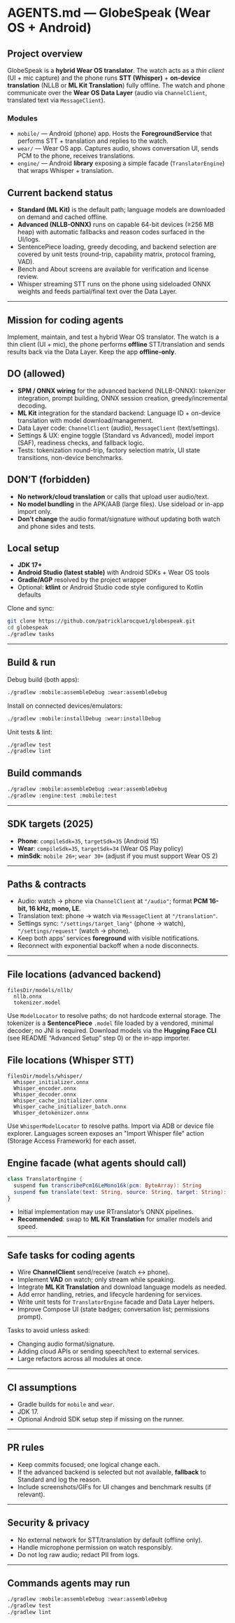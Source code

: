 # AGENTS.md — GlobeSpeak (Wear OS + Android)

## Project overview
GlobeSpeak is a **hybrid Wear OS translator**. The watch acts as a *thin client* (UI + mic capture) and the phone runs **STT (Whisper)** + **on-device translation** (NLLB or **ML Kit Translation**) fully offline. The watch and phone communicate over the **Wear OS Data Layer** (audio via `ChannelClient`, translated text via `MessageClient`).

### Modules
- `mobile/` — Android (phone) app. Hosts the **ForegroundService** that performs STT + translation and replies to the watch.
- `wear/` — Wear OS app. Captures audio, shows conversation UI, sends PCM to the phone, receives translations.
- `engine/` — Android **library** exposing a simple facade (`TranslatorEngine`) that wraps Whisper + translation.

## Current backend status
- **Standard (ML Kit)** is the default path; language models are downloaded on demand and cached offline.
- **Advanced (NLLB-ONNX)** runs on capable 64-bit devices (≥256 MB heap) with automatic fallbacks and reason codes surfaced in the UI/logs.
- SentencePiece loading, greedy decoding, and backend selection are covered by unit tests (round-trip, capability matrix, protocol framing, VAD).
- Bench and About screens are available for verification and license review.
- Whisper streaming STT runs on the phone using sideloaded ONNX weights and feeds partial/final text over the Data Layer.

---

## Mission for coding agents
Implement, maintain, and test a hybrid Wear OS translator. The watch is a thin client (UI + mic), the phone performs **offline** STT/translation and sends results back via the Data Layer. Keep the app **offline-only**.

## DO (allowed)
- **SPM / ONNX wiring** for the advanced backend (NLLB-ONNX): tokenizer integration, prompt building, ONNX session creation, greedy/incremental decoding.
- **ML Kit** integration for the standard backend: Language ID + on-device translation with model download/management.
- Data Layer code: `ChannelClient` (audio), `MessageClient` (text/settings).
- Settings & UX: engine toggle (Standard vs Advanced), model import (SAF), readiness checks, and fallback logic.
- Tests: tokenization round-trip, factory selection matrix, UI state transitions, non-device benchmarks.

## DON’T (forbidden)
- **No network/cloud translation** or calls that upload user audio/text.
- **No model bundling** in the APK/AAB (large files). Use sideload or in-app import only.
- **Don’t change** the audio format/signature without updating both watch and phone sides and tests.

## Local setup
- **JDK 17+**
- **Android Studio (latest stable)** with Android SDKs + Wear OS tools
- **Gradle/AGP** resolved by the project wrapper
- Optional: **ktlint** or Android Studio code style configured to Kotlin defaults

Clone and sync:
```bash
git clone https://github.com/patricklarocque1/globespeak.git
cd globespeak
./gradlew tasks
```

---

## Build & run
Debug build (both apps):
```bash
./gradlew :mobile:assembleDebug :wear:assembleDebug
```

Install on connected devices/emulators:
```bash
./gradlew :mobile:installDebug :wear:installDebug
```

Unit tests & lint:
```bash
./gradlew test
./gradlew lint
```

## Build commands
```bash
./gradlew :mobile:assembleDebug :wear:assembleDebug
./gradlew :engine:test :mobile:test
```

---

## SDK targets (2025)
- **Phone**: `compileSdk=35`, `targetSdk=35` (Android 15)
- **Wear**: `compileSdk=35`, `targetSdk=34` (Wear OS Play policy)
- **minSdk**: `mobile 26+`; `wear 30+` (adjust if you must support Wear OS 2)

---

## Paths & contracts
- Audio: watch → phone via `ChannelClient` at `"/audio"`; format **PCM 16-bit, 16 kHz, mono, LE**.
- Translation text: phone → watch via `MessageClient` at `"/translation"`.
- Settings sync: `"/settings/target_lang"` (phone → watch), `"/settings/request"` (watch → phone).
- Keep both apps’ services **foreground** with visible notifications.
- Reconnect with exponential backoff when a node disconnects.

---

## File locations (advanced backend)
```
filesDir/models/nllb/
  nllb.onnx
  tokenizer.model
```
Use `ModelLocator` to resolve paths; do not hardcode external storage. The tokenizer is a **SentencePiece** `.model` file loaded by a vendored, minimal decoder; no JNI is required.
Download models via the **Hugging Face CLI** (see README “Advanced Setup” step 0) or the in-app importer.

## File locations (Whisper STT)
```
filesDir/models/whisper/
  Whisper_initializer.onnx
  Whisper_encoder.onnx
  Whisper_decoder.onnx
  Whisper_cache_initializer.onnx
  Whisper_cache_initializer_batch.onnx
  Whisper_detokenizer.onnx
```
Use `WhisperModelLocator` to resolve paths. Import via ADB or device file explorer.
Languages screen exposes an "Import Whisper file" action (Storage Access Framework) for each asset.

## Engine facade (what agents should call)
```kotlin
class TranslatorEngine {
  suspend fun transcribePcm16LeMono16k(pcm: ByteArray): String
  suspend fun translate(text: String, source: String, target: String): String
}
```
- Initial implementation may use RTranslator’s ONNX pipelines.
- **Recommended**: swap to **ML Kit Translation** for smaller models and speed.

---

## Safe tasks for coding agents
- Wire **ChannelClient** send/receive (watch ↔ phone).
- Implement **VAD** on watch; only stream while speaking.
- Integrate **ML Kit Translation** and download language models as needed.
- Add error handling, retries, and lifecycle hardening for services.
- Write unit tests for `TranslatorEngine` facade and Data Layer helpers.
- Improve Compose UI (state badges; conversation list; permissions prompt).

Tasks to avoid unless asked:
- Changing audio format/signature.
- Adding cloud APIs or sending speech/text to external services.
- Large refactors across all modules at once.

---

## CI assumptions
- Gradle builds for `mobile` and `wear`.
- JDK 17.
- Optional Android SDK setup step if missing on the runner.

---

## PR rules
- Keep commits focused; one logical change each.
- If the advanced backend is selected but not available, **fallback** to Standard and log the reason.
- Include screenshots/GIFs for UI changes and benchmark results (if relevant).

---

## Security & privacy
- No external network for STT/translation by default (offline only).
- Handle microphone permission on watch responsibly.
- Do not log raw audio; redact PII from logs.

---

## Commands agents may run
```bash
./gradlew :mobile:assembleDebug :wear:assembleDebug
./gradlew test
./gradlew lint
```
